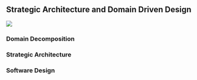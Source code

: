 ## Strategic Architecture and Domain Driven Design


![](embed:DomainDrivenDesign)

### Domain Decomposition


### Strategic Architecture


### Software Design